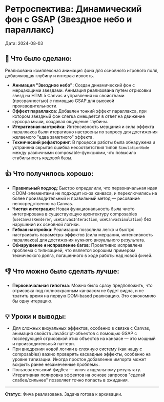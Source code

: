 # Ретроспектива: Динамический фон с GSAP (Звездное небо и параллакс)

Дата: 2024-08-03

## 🎯 Что было сделано:
Реализована комплексная анимация фона для основного игрового поля, добавляющая глубину и интерактивность.
- **Анимация "Звездное небо"**: Создан динамический фон с мерцающими звездами. Анимация реализована путем отрисовки звезд на HTML5 Canvas и управления их свойствами (прозрачностью) с помощью GSAP для высокой производительности.
- **Эффект параллакса**: Добавлен тонкий эффект параллакса, при котором звездный фон слегка смещается в ответ на движение курсора мыши, создавая ощущение глубины.
- **Итеративная настройка**: Интенсивность мерцания и сила эффекта параллакса были итеративно настроены по запросу для достижения желаемого "едва заметного" эффекта.
- **Технический рефакторинг**: В процессе работы была обнаружена и устранена скрытая ошибка несоответствия типов `SimulationNode` между различными composable-функциями, что повысило стабильность кодовой базы.

## 👍 Что получилось хорошо:
- **Правильный подход**: Быстро определили, что первоначальная идея с DOM-элементами не подходит из-за канваса, и переключились на более производительный и правильный метод — рисование непосредственно на Canvas.
- **Чистая интеграция**: Новая функциональность была чисто интегрирована в существующую архитектуру composables (`useCanvasRenderer`, `useCanvasInteraction`, `useCanvasSimulation`) без нарушения их основной логики.
- **Гибкая настройка**: Реализация позволила легко и быстро настраивать параметры эффектов (сила мерцания, интенсивность параллакса) для достижения нужного визуального результата.
- **Обнаружение и исправление багов**: Проактивно исправлена проблема с типизацией, что является хорошим примером технического долга, погашенного в ходе работы над новой фичей.

## 👎 Что можно было сделать лучше:
- **Первоначальная гипотеза**: Можно было сразу предположить, что отрисовка под полноэкранным канвасом не будет видна, и не тратить время на первую DOM-based реализацию. Это сэкономило бы одну итерацию.

## 💡 Уроки и выводы:
- Для сложных визуальных эффектов, особенно в связке с Canvas, анимация свойств JavaScript-объектов с помощью GSAP с последующей отрисовкой этих объектов на канвасе — это мощный и производительный паттерн.
- При внедрении новой логики в сложную систему (как нашу с composables) важно проверять каскадные эффекты, особенно на уровне типизации. Иногда простое добавление импорта может вскрыть ранее незамеченные проблемы.
- Пользовательский фидбек — ключ к идеальному результату. Итеративная полировка эффектов на основе запросов "сделай слабее/сильнее" позволяет точно попасть в ожидания.

---
**Статус:** Фича реализована. Задача готова к архивации. 